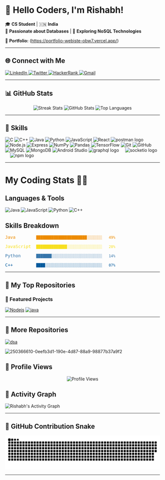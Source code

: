 # 👋 Hello Coders, I'm Rishabh!

🎓 **CS Student** | 🇮🇳 **India**  
💾 **Passionate about Databases** | 🚀 **Exploring NoSQL Technologies**  

🔗 **Portfolio:** (https://portfolio-webiste-obw7.vercel.app/)

---

## 🌐 Connect with Me

<div align="left">
  <a href="https://www.linkedin.com/in/rishabh-kumar-932692291/" target="_blank">
    <img src="https://img.shields.io/static/v1?message=LinkedIn&logo=linkedin&label=&color=0077B5&logoColor=white&style=for-the-badge" height="40" alt="LinkedIn" />
  </a>
  <a href="https://x.com/Rishabh_618" target="_blank">
    <img src="https://img.shields.io/static/v1?message=Twitter&logo=twitter&label=&color=1DA1F2&logoColor=white&style=for-the-badge" height="40" alt="Twitter" />
  </a>
  <a href="https://www.hackerrank.com/profile/22BIT70062B" target="_blank">
    <img src="https://img.shields.io/static/v1?message=HackerRank&logo=hackerrank&label=&color=2EC866&logoColor=white&style=for-the-badge" height="40" alt="HackerRank" />
  </a>
  <a href="mailto:rishabhk1324@gmail.com" target="_blank">
    <img src="https://img.shields.io/static/v1?message=Gmail&logo=gmail&label=&color=D14836&logoColor=white&style=for-the-badge" height="40" alt="Gmail" />
  </a>
</div>

---

## 📊 GitHub Stats

<div align="center">
  <img src="https://streak-stats.demolab.com?user=AlieenBotrishabh&locale=en&mode=daily&theme=dracula&hide_border=false&border_radius=5" height="150" alt="Streak Stats" />
  <img src="https://github-readme-stats.vercel.app/api?username=AlieenBotrishabh&show_icons=true&include_all_commits=true&count_private=true&theme=dracula&hide_border=false" height="150" alt="GitHub Stats" />
  <img src="https://github-readme-stats.vercel.app/api/top-langs?username=AlieenBotrishabh&layout=compact&langs_count=6&theme=shades-of-purple&hide_border=false" height="150" alt="Top Languages" />
</div>

---

## 🚀 Skills

<div align="left">
  <img src="https://skillicons.dev/icons?i=c" height="30" alt="C" />
  <img src="https://skillicons.dev/icons?i=cpp" height="30" alt="C++" />
  <img src="https://skillicons.dev/icons?i=java" height="30" alt="Java" />
  <img src="https://skillicons.dev/icons?i=py" height="30" alt="Python" />
  <img src="https://skillicons.dev/icons?i=js" height="30" alt="JavaScript" />
  <img src="https://cdn.jsdelivr.net/gh/devicons/devicon/icons/react/react-original.svg" height="30" alt="React" />
  <img src="https://skillicons.dev/icons?i=postman" height="30" alt="postman logo"  />
  <img src="https://cdn.jsdelivr.net/gh/devicons/devicon/icons/nodejs/nodejs-original.svg" height="30" alt="Node.js" />
  <img src="https://skillicons.dev/icons?i=express" height="30" alt="Express" />
  <img src="https://cdn.jsdelivr.net/gh/devicons/devicon/icons/numpy/numpy-original.svg" height="30" alt="NumPy" />
  <img src="https://img.shields.io/badge/pandas-150458?logo=pandas&logoColor=white&style=for-the-badge" height="30" alt="Pandas" />
  <img src="https://cdn.simpleicons.org/tensorflow/FF6F00" height="30" alt="TensorFlow" />
  <img src="https://skillicons.dev/icons?i=git" height="30" alt="Git" />
  <img src="https://skillicons.dev/icons?i=github" height="30" alt="GitHub" />
  <img src="https://skillicons.dev/icons?i=mysql" height="30" alt="MySQL" />
  <img src="https://skillicons.dev/icons?i=mongodb" height="30" alt="MongoDB" />
  <img src="https://skillicons.dev/icons?i=androidstudio" height="30" alt="Android Studio" />
  <img src="https://cdn.jsdelivr.net/gh/devicons/devicon/icons/graphql/graphql-plain.svg" height="40" alt="graphql logo"  />
  <img width="12" />
  <img src="https://img.shields.io/badge/Socket.io-010101?logo=socketdotio&logoColor=white&style=for-the-badge" height="40" alt="socketio logo"  />
  <img width="12" />
  <img src="https://cdn.simpleicons.org/npm/CB3837" height="40" alt="npm logo"  />
</div>

---

# My Coding Stats 👨‍💻

## Languages & Tools
![Java](https://img.shields.io/badge/Java-ED8B00?style=for-the-badge&logo=openjdk&logoColor=white)
![JavaScript](https://img.shields.io/badge/JavaScript-F7DF1E?style=for-the-badge&logo=javascript&logoColor=black)
![Python](https://img.shields.io/badge/Python-3776AB?style=for-the-badge&logo=python&logoColor=white)
![C++](https://img.shields.io/badge/C%2B%2B-00599C?style=for-the-badge&logo=c%2B%2B&logoColor=white)

## Skills Breakdown

<div align="left">

<pre style="color:#ED8B00">Java        <code>███████████████████████░░░░░░░   49%</code></pre>

<pre style="color:#F7DF1E">JavaScript  <code>██████████████░░░░░░░░░░░░░░░░   28%</code></pre>

<pre style="color:#3776AB">Python      <code>███████░░░░░░░░░░░░░░░░░░░░░░░   14%</code></pre>

<pre style="color:#00599C">C++         <code>████░░░░░░░░░░░░░░░░░░░░░░░░░░   07%</code></pre>

</div>


<!-- Each block (█) represents approximately 2% -->
<!-- Colors used:
     Java: #ED8B00
     JavaScript: #F7DF1E
     Python: #3776AB
     C++: #00599C
-->

---

## 📂 My Top Repositories

### 🌟 Featured Projects

[![Nodejs](https://github-readme-stats.vercel.app/api/pin/?username=AlieenBotrishabh&repo=Nodejs&theme=dracula)](https://github.com/AlieenBotrishabh/Nodejs)
[![java](https://github-readme-stats.vercel.app/api/pin/?username=AlieenBotrishabh&repo=java&theme=dracula)](https://github.com/AlieenBotrishabh/java)

---

## 🔧 More Repositories

[![dsa](https://github-readme-stats.vercel.app/api/pin/?username=AlieenBotrishabh&repo=dsa&theme=dracula)](https://github.com/AlieenBotrishabh/dsa)


![250366610-0eefb3d1-190e-4d87-88a9-98877b37a9f2](https://github.com/user-attachments/assets/b61f60d0-7ffd-4095-9e71-4a7da0fd7fb8)

## 🌟 Profile Views

<div align="center">
  <img src="https://profile-counter.glitch.me/AlieenBotrishabh/count.svg?" alt="Profile Views" />
</div>

## 🌟 Activity Graph

<picture>
  <source media="(prefers-color-scheme: dark)" srcset="https://github-readme-activity-graph.vercel.app/graph?username=AlieenBotrishabh&theme=dracula&hide_border=true" />
  <source media="(prefers-color-scheme: light)" srcset="https://github-readme-activity-graph.vercel.app/graph?username=AlieenBotrishabh&theme=react&hide_border=true" />
  <img alt="Rishabh's Activity Graph" src="https://github-readme-activity-graph.vercel.app/graph?username=AlieenBotrishabh&theme=react&hide_border=true" />
</picture>

---

## 🐍 GitHub Contribution Snake

<picture>
  <source media="(prefers-color-scheme: dark)" srcset="https://raw.githubusercontent.com/AlieenBotrishabh/AlieenBotrishabh/output/github-snake-dark.svg" />
  <source media="(prefers-color-scheme: light)" srcset="https://raw.githubusercontent.com/AlieenBotrishabh/AlieenBotrishabh/output/github-snake.svg" />
  <img alt="GitHub Contribution Snake" src="https://raw.githubusercontent.com/AlieenBotrishabh/AlieenBotrishabh/output/github-snake.svg" />
</picture>

---


